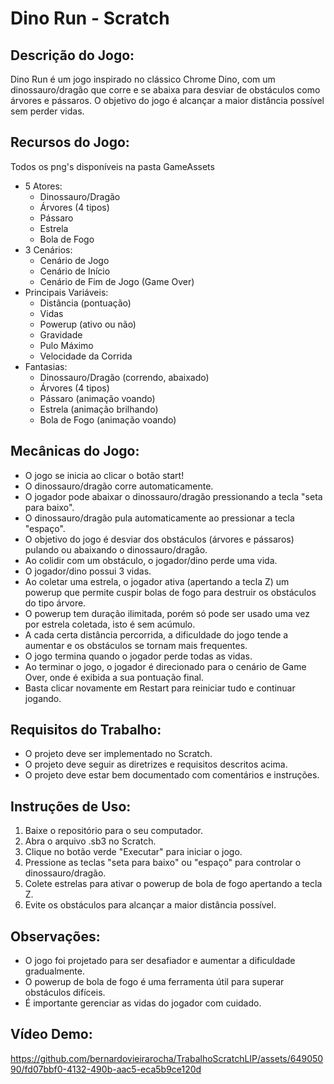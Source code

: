 # Dino Run - Scratch

## Descrição do Jogo:

Dino Run é um jogo inspirado no clássico Chrome Dino, com um dinossauro/dragão que corre e se abaixa para desviar de obstáculos como árvores e pássaros. O objetivo do jogo é alcançar a maior distância possível sem perder vidas.

## Recursos do Jogo:
Todos os png's disponíveis na pasta GameAssets 
*  5 Atores:
    * Dinossauro/Dragão
    * Árvores (4 tipos)
    * Pássaro
    * Estrela
    * Bola de Fogo
*  3 Cenários:
    * Cenário de Jogo
    * Cenário de Início
    * Cenário de Fim de Jogo (Game Over)
*  Principais Variáveis: 
    * Distância (pontuação)
    * Vidas
    * Powerup (ativo ou não)
    * Gravidade 
    * Pulo Máximo 
    * Velocidade da Corrida
*  Fantasias: 
    * Dinossauro/Dragão (correndo, abaixado)
    * Árvores (4 tipos)
    * Pássaro (animação voando)
    * Estrela (animação brilhando)
    * Bola de Fogo (animação voando)

## Mecânicas do Jogo:
* O jogo se inicia ao clicar o botão start!
* O dinossauro/dragão corre automaticamente.
* O jogador pode abaixar o dinossauro/dragão pressionando a tecla "seta para baixo".
* O dinossauro/dragão pula automaticamente ao pressionar a tecla "espaço".
* O objetivo do jogo é desviar dos obstáculos (árvores e pássaros) pulando ou abaixando o dinossauro/dragão.
* Ao colidir com um obstáculo, o jogador/dino perde uma vida.
* O jogador/dino possui 3 vidas.
* Ao coletar uma estrela, o jogador ativa (apertando a tecla Z) um powerup que permite cuspir bolas de fogo para destruir os obstáculos do tipo árvore.
* O powerup tem duração ilimitada, porém só pode ser usado uma vez por estrela coletada, isto é sem acúmulo.
* A cada certa distância percorrida, a dificuldade do jogo tende a aumentar e os obstáculos se tornam mais frequentes.
* O jogo termina quando o jogador perde todas as vidas.
* Ao terminar o jogo, o jogador é direcionado para o cenário de Game Over, onde é exibida a sua pontuação final.
* Basta clicar novamente em Restart para reiniciar tudo e continuar jogando.

## Requisitos do Trabalho:

* O projeto deve ser implementado no Scratch.
* O projeto deve seguir as diretrizes e requisitos descritos acima.
* O projeto deve estar bem documentado com comentários e instruções.

## Instruções de Uso:

1. Baixe o repositório para o seu computador.
2. Abra o arquivo .sb3 no Scratch.
3. Clique no botão verde "Executar" para iniciar o jogo.
4. Pressione as teclas "seta para baixo" ou "espaço" para controlar o dinossauro/dragão.
5. Colete estrelas para ativar o powerup de bola de fogo apertando a tecla Z.
6. Evite os obstáculos para alcançar a maior distância possível.

## Observações:

* O jogo foi projetado para ser desafiador e aumentar a dificuldade gradualmente.
* O powerup de bola de fogo é uma ferramenta útil para superar obstáculos difíceis.
* É importante gerenciar as vidas do jogador com cuidado.

## Vídeo Demo:
https://github.com/bernardovieirarocha/TrabalhoScratchLIP/assets/64905090/fd07bbf0-4132-490b-aac5-eca5b9ce120d
